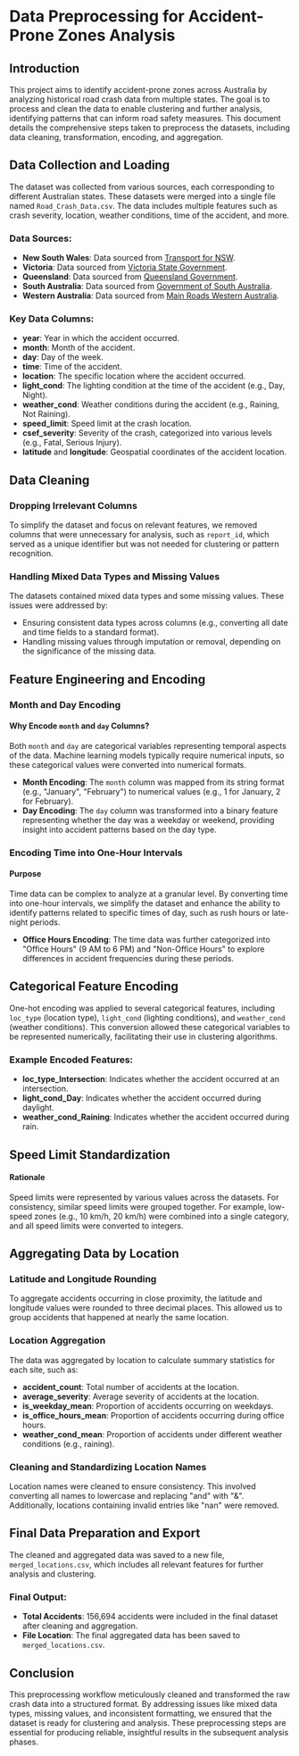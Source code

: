 # Data Preprocessing for Accident-Prone Zones Analysis

## Introduction

This project aims to identify accident-prone zones across Australia by analyzing historical road crash data from multiple states. The goal is to process and clean the data to enable clustering and further analysis, identifying patterns that can inform road safety measures. This document details the comprehensive steps taken to preprocess the datasets, including data cleaning, transformation, encoding, and aggregation.

## Data Collection and Loading

The dataset was collected from various sources, each corresponding to different Australian states. These datasets were merged into a single file named `Road_Crash_Data.csv`. The data includes multiple features such as crash severity, location, weather conditions, time of the accident, and more.

### Data Sources:
- **New South Wales**: Data sourced from [Transport for NSW](https://opendata.transport.nsw.gov.au/dataset/nsw-crash-data).
- **Victoria**: Data sourced from [Victoria State Government](https://discover.data.vic.gov.au/dataset/crash-stats-data-extract).
- **Queensland**: Data sourced from [Queensland Government](https://www.data.qld.gov.au/dataset/crash-data-from-queensland-roads).
- **South Australia**: Data sourced from [Government of South Australia](https://data.sa.gov.au/data/dataset/road-crash-data).
- **Western Australia**: Data sourced from [Main Roads Western Australia](https://portal-mainroads.opendata.arcgis.com/datasets/mainroads::crash-information-last-5-years/explore).

### Key Data Columns:
- **year**: Year in which the accident occurred.
- **month**: Month of the accident.
- **day**: Day of the week.
- **time**: Time of the accident.
- **location**: The specific location where the accident occurred.
- **light_cond**: The lighting condition at the time of the accident (e.g., Day, Night).
- **weather_cond**: Weather conditions during the accident (e.g., Raining, Not Raining).
- **speed_limit**: Speed limit at the crash location.
- **csef_severity**: Severity of the crash, categorized into various levels (e.g., Fatal, Serious Injury).
- **latitude** and **longitude**: Geospatial coordinates of the accident location.

## Data Cleaning

### Dropping Irrelevant Columns

To simplify the dataset and focus on relevant features, we removed columns that were unnecessary for analysis, such as `report_id`, which served as a unique identifier but was not needed for clustering or pattern recognition.

### Handling Mixed Data Types and Missing Values

The datasets contained mixed data types and some missing values. These issues were addressed by:
- Ensuring consistent data types across columns (e.g., converting all date and time fields to a standard format).
- Handling missing values through imputation or removal, depending on the significance of the missing data.

## Feature Engineering and Encoding

### Month and Day Encoding

#### Why Encode `month` and `day` Columns?

Both `month` and `day` are categorical variables representing temporal aspects of the data. Machine learning models typically require numerical inputs, so these categorical values were converted into numerical formats.

- **Month Encoding**: The `month` column was mapped from its string format (e.g., "January", "February") to numerical values (e.g., 1 for January, 2 for February).
- **Day Encoding**: The `day` column was transformed into a binary feature representing whether the day was a weekday or weekend, providing insight into accident patterns based on the day type.

### Encoding Time into One-Hour Intervals

#### Purpose

Time data can be complex to analyze at a granular level. By converting time into one-hour intervals, we simplify the dataset and enhance the ability to identify patterns related to specific times of day, such as rush hours or late-night periods.

- **Office Hours Encoding**: The time data was further categorized into "Office Hours" (9 AM to 6 PM) and "Non-Office Hours" to explore differences in accident frequencies during these periods.

## Categorical Feature Encoding

One-hot encoding was applied to several categorical features, including `loc_type` (location type), `light_cond` (lighting conditions), and `weather_cond` (weather conditions). This conversion allowed these categorical variables to be represented numerically, facilitating their use in clustering algorithms.

### Example Encoded Features:
- **loc_type_Intersection**: Indicates whether the accident occurred at an intersection.
- **light_cond_Day**: Indicates whether the accident occurred during daylight.
- **weather_cond_Raining**: Indicates whether the accident occurred during rain.

## Speed Limit Standardization

#### Rationale

Speed limits were represented by various values across the datasets. For consistency, similar speed limits were grouped together. For example, low-speed zones (e.g., 10 km/h, 20 km/h) were combined into a single category, and all speed limits were converted to integers.

## Aggregating Data by Location

### Latitude and Longitude Rounding

To aggregate accidents occurring in close proximity, the latitude and longitude values were rounded to three decimal places. This allowed us to group accidents that happened at nearly the same location.

### Location Aggregation

The data was aggregated by location to calculate summary statistics for each site, such as:
- **accident_count**: Total number of accidents at the location.
- **average_severity**: Average severity of accidents at the location.
- **is_weekday_mean**: Proportion of accidents occurring on weekdays.
- **is_office_hours_mean**: Proportion of accidents occurring during office hours.
- **weather_cond_mean**: Proportion of accidents under different weather conditions (e.g., raining).

### Cleaning and Standardizing Location Names

Location names were cleaned to ensure consistency. This involved converting all names to lowercase and replacing "and" with "&". Additionally, locations containing invalid entries like "nan" were removed.

## Final Data Preparation and Export

The cleaned and aggregated data was saved to a new file, `merged_locations.csv`, which includes all relevant features for further analysis and clustering.

### Final Output:
- **Total Accidents**: 156,694 accidents were included in the final dataset after cleaning and aggregation.
- **File Location**: The final aggregated data has been saved to `merged_locations.csv`.

## Conclusion

This preprocessing workflow meticulously cleaned and transformed the raw crash data into a structured format. By addressing issues like mixed data types, missing values, and inconsistent formatting, we ensured that the dataset is ready for clustering and analysis. These preprocessing steps are essential for producing reliable, insightful results in the subsequent analysis phases.
